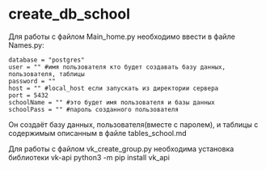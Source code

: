 # create_db_school
Для работы с файлом Main_home.py необходимо ввести в файле Names.py:
	
	database = "postgres" 
	user = "" #имя пользователя кто будет создавать базу данных, пользователя, таблицы
	password = ""
	host = "" #local_host если запускать из директории сервера
	port = 5432
	schoolName = "" #это будет имя пользователя и базы данных
	schoolPass = "" #пароль созданного пользователя 

Он создаёт базу данных, пользователя(вместе с паролем), и таблицы с содержимым описанным в файле tables_school.md

Для работы с файлом vk_create_group.py необходима установка библиотеки vk-api
	python3 -m pip install vk_api
